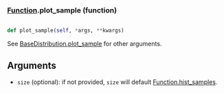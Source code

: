 ### [Function](Function.md).plot_sample (function)


```py

def plot_sample(self, *args, **kwargs)

```



See [BaseDistribution.plot_sample](BaseDistribution.plot_sample.md) for other arguments.

Arguments
------------
* `size` (optional): if not provided, `size` will default [Function.hist_samples](Function.hist_samples.md).

